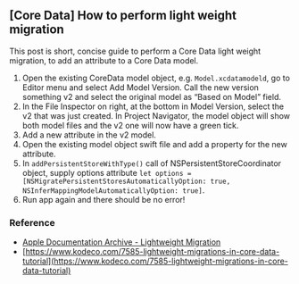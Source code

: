 ## [Core Data] How to perform light weight migration

This post is short, concise guide to perform a Core Data light weight migration, to add an attribute to a Core Data model.

1. Open the existing CoreData model object, e.g. `Model.xcdatamodeld`, go to Editor menu and select Add Model Version. Call the new version something v2 and select the original model as “Based on Model” field.
2. In the File Inspector on right, at the bottom in Model Version, select the v2 that was just created. In Project Navigator, the model object will show both model files and the v2 one will now have a green tick.
3. Add a new attribute in the v2 model.
4. Open the existing model object swift file and add a property for the new attribute.
5. In `addPersistentStoreWithType()` call of NSPersistentStoreCoordinator object, supply options attribute `let options = [NSMigratePersistentStoresAutomaticallyOption: true, NSInferMappingModelAutomaticallyOption: true]`.
6. Run app again and there should be no error!


### Reference

- [Apple Documentation Archive - Lightweight Migration](https://developer.apple.com/library/archive/documentation/Cocoa/Conceptual/CoreDataVersioning/Articles/vmLightweightMigration.html)
- [https://www.kodeco.com/7585-lightweight-migrations-in-core-data-tutorial](https://www.kodeco.com/7585-lightweight-migrations-in-core-data-tutorial)
